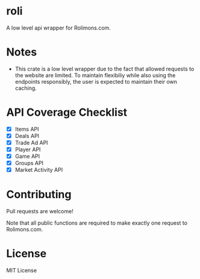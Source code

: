 # roli

A low level api wrapper for Rolimons.com.

# Notes

* This crate is a low level wrapper due to the fact that allowed requests to the website are limited. To maintain flexibiliy while also using the endpoints responsibly, the user is expected to maintain their own caching.

# API Coverage Checklist
- [x] Items API
- [x] Deals API
- [x] Trade Ad API
- [x] Player API
- [x] Game API
- [x] Groups API
- [x] Market Activity API

# Contributing
Pull requests are welcome!

Note that all public functions are required to make exactly one request to Rolimons.com.

# License
MIT License
